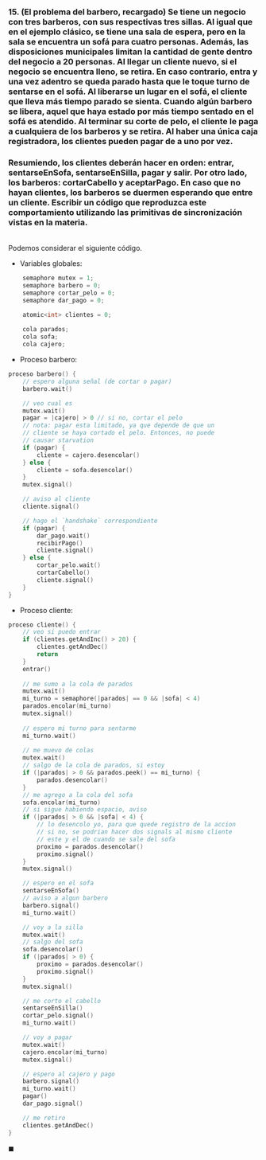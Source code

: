 ### 15. (El problema del barbero, recargado) Se tiene un negocio con tres barberos, con sus respectivas tres sillas. Al igual que en el ejemplo clásico, se tiene una sala de espera, pero en la sala se encuentra un sofá para cuatro personas. Además, las disposiciones municipales limitan la cantidad de gente dentro del negocio a 20 personas. Al llegar un cliente nuevo, si el negocio se encuentra lleno, se retira. En caso contrario, entra y una vez adentro se queda parado hasta que le toque turno de sentarse en el sofá. Al liberarse un lugar en el sofá, el cliente que lleva más tiempo parado se sienta. Cuando algún barbero se libera, aquel que haya estado por más tiempo sentado en el sofá es atendido. Al terminar su corte de pelo, el cliente le paga a cualquiera de los barberos y se retira. Al haber una única caja registradora, los clientes pueden pagar de a uno por vez.

### Resumiendo, los clientes deberán hacer en orden: entrar, sentarseEnSofa, sentarseEnSilla, pagar y salir. Por otro lado, los barberos: cortarCabello y aceptarPago. En caso que no hayan clientes, los barberos se duermen esperando que entre un cliente. Escribir un código que reproduzca este comportamiento utilizando las primitivas de sincronización vistas en la materia.

\
Podemos considerar el siguiente código.

- Variables globales:

```C
    semaphore mutex = 1;
    semaphore barbero = 0;
    semaphore cortar_pelo = 0;
    semaphore dar_pago = 0;

    atomic<int> clientes = 0;
    
    cola parados;
    cola sofa;
    cola cajero;
```

- Proceso barbero:

```C
proceso barbero() {
    // espero alguna señal (de cortar o pagar)
    barbero.wait()

    // veo cual es
    mutex.wait()
    pagar = |cajero| > 0 // si no, cortar el pelo
    // nota: pagar esta limitado, ya que depende de que un
    // cliente se haya cortado el pelo. Entonces, no puede
    // causar starvation
    if (pagar) {
        cliente = cajero.desencolar()
    } else {
        cliente = sofa.desencolar()
    }
    mutex.signal()

    // aviso al cliente
    cliente.signal()

    // hago el `handshake` correspondiente
    if (pagar) {
        dar_pago.wait()
        recibirPago()
        cliente.signal()
    } else {
        cortar_pelo.wait()
        cortarCabello()
        cliente.signal()
    }
}
```

- Proceso cliente:

```C
proceso cliente() {
    // veo si puedo entrar
    if (clientes.getAndInc() > 20) {
        clientes.getAndDec()
        return
    }
    entrar()
    
    // me sumo a la cola de parados
    mutex.wait()
    mi_turno = semaphore(|parados| == 0 && |sofa| < 4)
    parados.encolar(mi_turno)
    mutex.signal()
    
    // espero mi turno para sentarme
    mi_turno.wait()
    
    // me muevo de colas
    mutex.wait()
    // salgo de la cola de parados, si estoy
    if (|parados| > 0 && parados.peek() == mi_turno) {
        parados.desencolar()
    }
    // me agrego a la cola del sofa
    sofa.encolar(mi_turno)
    // si sigue habiendo espacio, aviso
    if (|parados| > 0 && |sofa| < 4) {
        // lo desencolo yo, para que quede registro de la accion
        // si no, se podrian hacer dos signals al mismo cliente
        // este y el de cuando se sale del sofa
        proximo = parados.desencolar()
        proximo.signal()
    }
    mutex.signal()

    // espero en el sofa
    sentarseEnSofa()
    // aviso a algun barbero
    barbero.signal()
    mi_turno.wait()

    // voy a la silla
    mutex.wait()
    // salgo del sofa
    sofa.desencolar()
    if (|parados| > 0) {
        proximo = parados.desencolar()
        proximo.signal()
    }
    mutex.signal()

    // me corto el cabello
    sentarseEnSilla()
    cortar_pelo.signal()
    mi_turno.wait()

    // voy a pagar
    mutex.wait()
    cajero.encolar(mi_turno)
    mutex.signal()

    // espero al cajero y pago
    barbero.signal()
    mi_turno.wait()
    pagar()
    dar_pago.signal()

    // me retiro
    clientes.getAndDec()
}
```

$\blacksquare$
